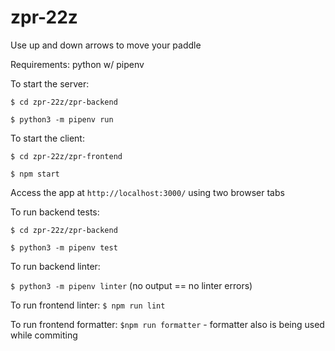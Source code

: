 # zpr-22z

Use up and down arrows to move your paddle

Requirements: python w/ pipenv

To start the server:

`$ cd zpr-22z/zpr-backend`

`$ python3 -m pipenv run`

To start the client:

`$ cd zpr-22z/zpr-frontend`

`$ npm start`

Access the app at `http://localhost:3000/` using two browser tabs

To run backend tests:

`$ cd zpr-22z/zpr-backend`

`$ python3 -m pipenv test`

To run backend linter:

`$ python3 -m pipenv linter` (no output == no linter errors)

To run frontend linter:
`$ npm run lint`

To run frontend formatter:
`$npm run formatter` - formatter also is being used while commiting 
